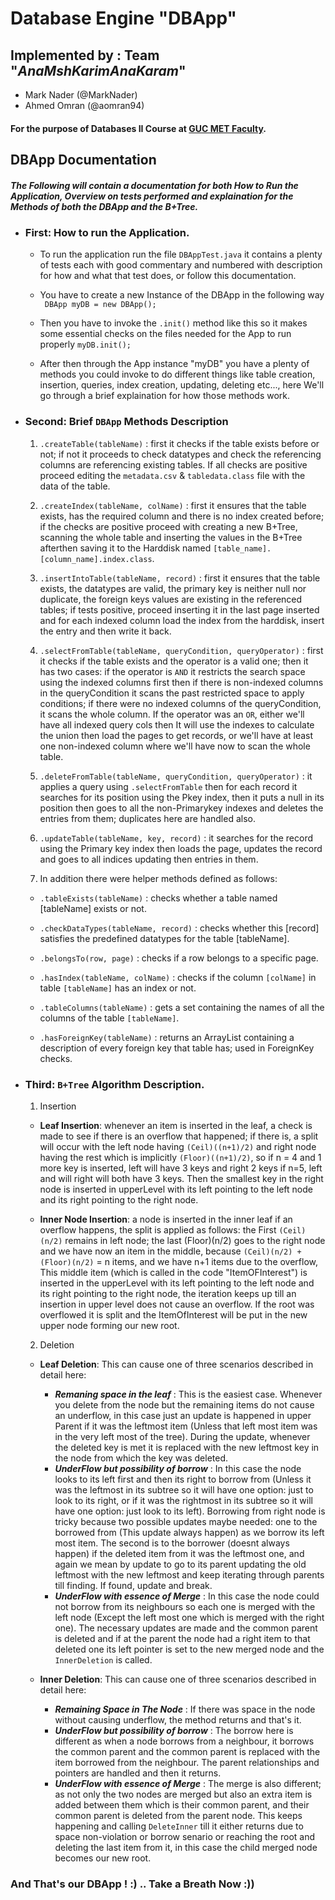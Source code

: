 
# Database Engine "**DBApp**"
## Implemented by : Team "_AnaMshKarimAnaKaram_"
  - Mark Nader (@MarkNader)
  - Ahmed Omran (@aomran94)

#### For the purpose of Databases II Course at [GUC MET Faculty](http://met.guc.edu.eg).

## DBApp Documentation
##### The Following will contain a documentation for both How to Run the Application, Overview on tests performed and explaination for the Methods of both the DBApp and the B+Tree.



- ### First: How to run the Application.

  - To run the application run the file ```` DBAppTest.java ```` it contains a plenty of tests each with good commentary and numbered with description for how and what that test does, or follow this documentation.

  - You have to create a new Instance of the DBApp in the following way  
  ````  DBApp myDB = new DBApp(); ````

  - Then you have to invoke the ````.init()```` method like this so it makes some essential checks on the files needed for the App to run properly
  ```` myDB.init(); ````

  - After then through the App instance "myDB" you have a plenty of methods you could invoke to do different things like table creation, insertion, queries, index creation, updating, deleting etc..., here We'll go through a brief explaination for how those methods work.


- ### Second: Brief ````DBApp```` Methods Description

  1. ````.createTable(tableName)```` : first it checks if the table exists before or not; if not it proceeds to check datatypes and check the referencing columns are referencing existing tables. If all checks are positive proceed editing the ````metadata.csv```` & ````tabledata.class```` file with the data of the table.

  2. ````.createIndex(tableName, colName)```` : first it ensures that the table exists, has the required column and there is no index created before; if the checks are positive proceed with creating a new B+Tree, scanning the whole table and inserting the values in the B+Tree afterthen saving it to the Harddisk named ````[table_name].[column_name].index.class````.

  3. ````.insertIntoTable(tableName, record)```` : first it ensures that the table exists, the datatypes are valid, the primary key is neither null nor duplicate, the foreign keys values are existing in the referenced tables; if tests positive, proceed inserting it in the last page inserted and for each indexed column load the index from the harddisk, insert the entry and then write it back.

  4. ````.selectFromTable(tableName, queryCondition, queryOperator)```` : first it checks if the table exists and the operator is a valid one; then it has two cases: if the operator is ````AND```` it restricts the search space using the indexed columns first then if there is non-indexed columns in the queryCondition it scans the past restricted space to apply conditions; if there were no indexed columns of the queryCondition, it scans the whole column.
  If the operator was an ````OR````, either we'll have all indexed query cols then It will use the indexes to calculate the union then load the pages to get records, or we'll have at least one non-indexed column where we'll have now to scan the whole table.

  5. ````.deleteFromTable(tableName, queryCondition, queryOperator)```` : it applies a query using ````.selectFromTable```` then for each record it searches for its position using the Pkey index, then it puts a null in its position then goes to all the non-Primarykey indexes and deletes the entries from them; duplicates here are handled also.

  6. ````.updateTable(tableName, key, record)```` : it searches for the record using the Primary key index then loads the page, updates the record and goes to all indices updating then entries in them.

  7. In addition there were helper methods defined as follows:

    - ````.tableExists(tableName)```` : checks whether a table named [tableName] exists or not.

    - ````.checkDataTypes(tableName, record)```` : checks whether this [record] satisfies the predefined datatypes for the table [tableName].

    - ````.belongsTo(row, page)```` : checks if a row belongs to a specific page.

    - ````.hasIndex(tableName, colName)```` : checks if the column ````[colName]```` in table ````[tableName]```` has an index or not.

    - ````.tableColumns(tableName)```` : gets a set containing the names of all the columns of the table ````[tableName]````.

    - ````.hasForeignKey(tableName)```` : returns an ArrayList containing a description of every foreign key that table has; used in ForeignKey checks.

- ### Third: ````B+Tree```` Algorithm Description.

  1. Insertion

    - **Leaf Insertion**: whenever an item is inserted in the leaf, a check is made to see if there is an overflow that happened; if there is, a split will occur with the left node having ````(Ceil)((n+1)/2)```` and right node having the rest which is implicitly ````(Floor)((n+1)/2)````, so if n = 4 and 1 more key is inserted, left will have 3 keys and right 2 keys if n=5, left and will right will both have 3 keys. Then the smallest key in the right node is inserted in upperLevel with its left pointing to the left node and its right pointing to the right node.

    - **Inner Node Insertion**: a node is inserted in the inner leaf if an overflow happens, the split is applied as follows: the First ````(Ceil)(n/2)```` remains in left node; the last (Floor)(n/2) goes to the right node and we have now an item in the middle, because ````(Ceil)(n/2) + (Floor)(n/2)```` = n items, and we have n+1 items due to the overflow, This middle item (which is called in the code "ItemOFInterest") is inserted in the upperLevel with its left pointing to the left node and its right pointing to the right node, the iteration keeps up till an insertion in upper level does not cause an overflow. If the root was overflowed it is split and the ItemOfInterest will be put in the new upper node forming our new root.

  2. Deletion

    - **Leaf Deletion**: This can cause one of three scenarios described in detail here:
      - **_Remaning space in the leaf_** : This is the easiest case. Whenever you delete from the node but the remaining items do not cause an underflow, in this case just an update is happened in upper Parent if it was the leftmost item (Unless that left most item was in the very left most of the tree). During the update, whenever the deleted key is met it is replaced with the new leftmost key in the node from which the key was deleted.
      - **_UnderFlow but possibility of borrow_** : In this case the node looks to its left first and then its right to borrow  from (Unless it was the leftmost in its subtree so it will have one option: just to look to its right, or if it was the rightmost in its subtree so it will have one option: just look to its left). Borrowing from right node is tricky because two possible updates maybe needed: one to the borrowed from (This update always happen) as we borrow its left most item. The second is to the borrower (doesnt always happen) if the deleted item from it was the leftmost one, and again we mean by update to go to its parent updating the old leftmost with the new leftmost and keep iterating through parents till finding. If found, update and break.
      - **_UnderFlow with essence of Merge_** : In this case the node could not borrow from its neighbours so each one is merged with the left node (Except the left most one which is merged with the right one). The necessary updates are made and the common parent is deleted and if at the parent the node had a right item to that deleted one its left pointer is set to the new merged node and the ````InnerDeletion```` is called.

    - **Inner Deletion**: This can cause one of three scenarios described in detail here:
      - **_Remaining Space in The Node_** : If there was space in the node without causing underflow, the method returns and that's it.
      - **_UnderFlow but possibility of borrow_** : The borrow here is different as when a node borrows from a neighbour, it borrows the common parent and the common parent is replaced with the item borrowed from the neighbour. The parent relationships and pointers are handled and then it returns.
      - **_UnderFlow with essence of Merge_** : The merge is also different; as not only the two nodes are merged but also an extra item is added between them which is their common parent, and their common parent is deleted from the parent node. This keeps happening and calling ````DeleteInner```` till it either returns due to space non-violation or borrow senario or reaching the root and deleting the last item from it, in this case the child merged node becomes our new root.



### And That's our DBApp ! :) .. Take a Breath Now :))
